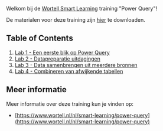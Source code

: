 Welkom bij de [Wortell Smart Learning](https://www.wortell.nl/nl/smart-learning) training "Power Query"!

De materialen voor deze training zijn [hier](https://github.com/wortell-smart-learning/Power-Query/archive/refs/heads/main.zip) te downloaden.

## Table of Contents

1. [Lab 1 - Een eerste blik op Power Query](Lab1/LabInstructies1.md)
2. [Lab 2 - Datapreparatie uitdagingen](Lab2/LabInstructies2.md)
3. [Lab 3 - Data samenbrengen uit meerdere bronnen](Lab3/LabInstructies3.md)
4. [Lab 4 - Combineren van afwijkende tabellen](Lab4/LabInstructies4.md)

## Meer informatie

Meer informatie over deze training kun je vinden op:

* [https://www.wortell.nl/nl/smart-learning/power-query](https://www.wortell.nl/nl/smart-learning/power-query)
